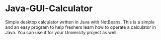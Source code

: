 # Java-GUI-Calculator
Simple desktop calculator written in Java with NetBeans. This is a simple and an easy program to help freshers learn how to operate a calculator in Java. You can use it for your University project as well.
